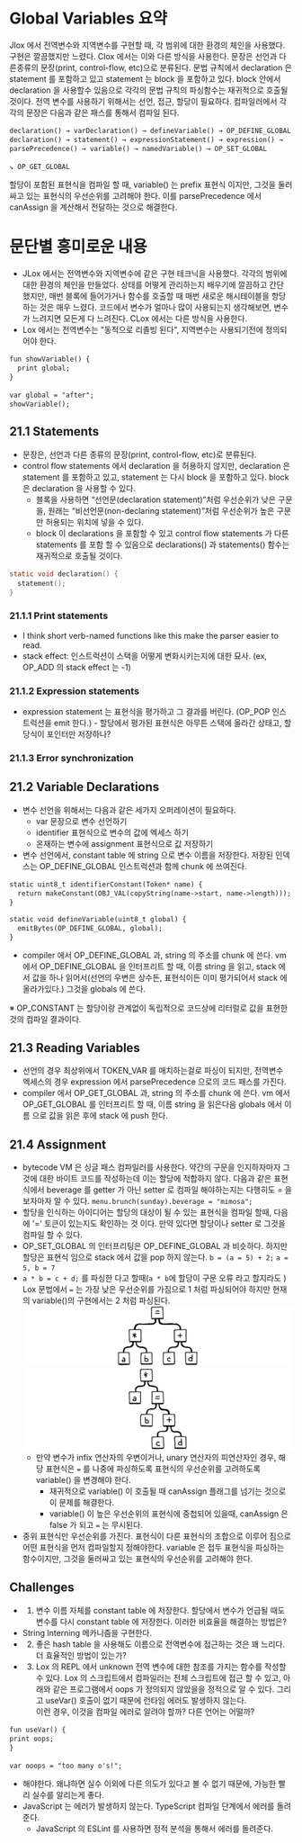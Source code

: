 # Global Variables 요약
Jlox 에서 전역변수와 지역변수를 구현할 때, 각 범위에 대한 환경의 체인을 사용했다. 구현은 깔끔했지만 느렸다. Clox 에서는 이와 다른 방식을 사용한다.
문장은 선언과 다른종류의 문장(print, control-flow, etc)으로 분류된다.
문법 규칙에서 declaration 은 statement 를 포함하고 있고 statement 는 block 을 포함하고 있다. block 안에서 declaration 을 사용할수 있음으로 각각의 문법 규칙의 파싱함수는 재귀적으로 호출될 것이다.
전역 변수를 사용하기 위해서는 선언, 접근, 할당이 필요하다.
컴파일러에서 각각의 문장은 다음과 같은 패스를 통해서 컴파일 된다.
```
declaration() → varDeclaration() → defineVariable() → OP_DEFINE_GLOBAL
declaration() → statement() → expressionStatement() → expression() → parsePrecedence() → variable() → namedVariable() → OP_SET_GLOBAL
                                                                                                                      ↘ OP_GET_GLOBAL
```
할당이 포함된 표현식을 컴파일 할 때, variable() 는 prefix 표현식 이지만, 그것을 둘러싸고 있는 표현식의 우선순위를 고려해야 한다. 이를 parsePrecedence 에서 canAssign 을 계산해서 전달하는 것으로 해결한다. 


# 문단별 흥미로운 내용
- JLox 에서는 전역변수와 지역변수에 같은 구현 테크닉을 사용했다. 각각의 범위에 대한 환경의 체인을 만들었다. 상태를 어떻게 관리하는지 배우기에 깔끔하고 간단 했지만,
  매번 블록에 들어가거나 함수를 호출할 때 매번 새로운 해시테이블을 항당하는 것은 매우 느렸다. 코드에서 변수가 얼마나 많이 사용되는지 생각해보면, 변수가 느려지면 모든게 다 느려진다.
  CLox 에서는 다른 방식을 사용한다.
- Lox 에서는 전역변수는 "동적으로 리졸빙 된다", 지역변수는 사용되기전에 정의되어야 한다.
```
fun showVariable() {
  print global;
}

var global = "after";
showVariable();
```
## 21.1 Statements
- 문장은, 선언과 다른 종류의 문장(print, control-flow, etc)로 분류된다.
- control flow statements 에서 declaration 을 허용하지 않지만, declaration 은 statement 를 포함하고 있고, statement 는 다시 block 을 포함하고 있다. block 은 declaration 을 사용할 수 있다.
  - 블록을 사용하면 “선언문(declaration statement)”처럼 우선순위가 낮은 구문을, 원래는 “비선언문(non-declaring statement)”처럼 우선순위가 높은 구문만 허용되는 위치에 넣을 수 있다.
  - block 이 declarations 을 포함할 수 있고 control flow statements 가 다른 statements 를 포함 할 수 있음으로 declarations() 과 statements() 함수는 재귀적으로 호출될 것이다.
```c
static void declaration() {
  statement();
}
```
### 21.1.1 Print statements
- I think short verb-named functions like this make the parser easier to read.
- stack effect: 인스트럭션이 스택을 어떻게 변화시키는지에 대한 묘사. (ex, OP_ADD 의 stack effect 는 -1)
### 21.1.2 Expression statements
- expression statement 는 표현식을 평가하고 그 결과를 버린다. (OP_POP 인스트럭션을 emit 한다.)    - 할당에서 평가된 표현식은 아무튼 스택에 올라간 상태고, 할당식이 포인터만 저장하나?
### 21.1.3 Error synchronization

## 21.2 Variable Declarations
- 변수 선언을 위해서는 다음과 같은 세가지 오퍼레이션이 필요하다.
  - var 문장으로 변수 선언하기
  - identifier 표현식으로 변수의 값에 엑세스 하기
  - 온재하는 변수에 assignment 표현식으로 값 저장하기
- 변수 선언에서, constant table 에 string 으로 변수 이름을 저장한다. 저장된 인덱스는 OP_DEFINE_GLOBAL 인스트럭션과 함께 chunk 에 쓰여진다.
```
static uint8_t identifierConstant(Token* name) {
  return makeConstant(OBJ_VAL(copyString(name->start, name->length)));
}
```
```
static void defineVariable(uint8_t global) {
  emitBytes(OP_DEFINE_GLOBAL, global);
}
```
- compiler 에서 OP_DEFINE_GLOBAL 과, string 의 주소를 chunk 에 쓴다.
  vm 에서 OP_DEFINE_GLOBAL 을 인터프리트 할 때, 이름 string 을 읽고, stack 에서 값을 하나 읽어서(선언의 우변은 상수든, 표현식이든 이미 평가되어서 stack 에 올라가있다.) 그것을 globals 에 쓴다.  

※ OP_CONSTANT 는 할당이랑 관계없이 독립적으로 코드상에 리터럴로 값을 표현한 것의 컴파일 결과이다.
## 21.3 Reading Variables
- 선언의 경우 최상위에서 TOKEN_VAR 를 매치하는걸로 파싱이 되지만, 전역변수 엑세스의 경우 expression 에서 parsePrecedence 으로의 코드 패스를 가진다. 
- compiler 에서 OP_GET_GLOBAL 과, string 의 주소를 chunk 에 쓴다.
  vm 에서 OP_GET_GLOBAL 를 인터프리트 할 때, 이름 string 을 읽은다음 globals 에서 이름 으로 값을 읽은 후에 stack 에 push 한다.       

## 21.4 Assignment 
- bytecode VM 은 싱글 패스 컴파일러를 사용한다. 약간의 구문을 인지하자마자 그것에 대한 바이트 코드를 작성하는데 이는 할당에 적합하지 않다.
  다음과 같은 표현식에서 beverage 를 getter 가 아닌 setter 로 컴파일 해야하는지는 다행히도 = 을 보자마자 알 수 있다.
`menu.brunch(sunday).beverage = "mimosa";`
- 할당을 인식하는 아이디어는 할당의 대상이 될 수 있는 표현식을 컴파일 할때, 다음에 '=' 토큰이 있는지도 확인하는 것 이다. 만약 있다면 할당이나 setter 로 그것을 컴파일 할 수 있다.
- OP_SET_GLOBAL 의 인터프리팅은 OP_DEFINE_GLOBAL 과 비슷하다. 하지만 할당은 표현식 임으로 stack 에서 값을 pop 하지 않는다.
`b = (a = 5) + 2;` `a = 5, b = 7`
- `a * b = c + d;` 를 파싱한 다고 할때(`a * b`에 할당이 구문 오류 라고 할지라도 ) Lox 문법에서 `=` 는 가장 낮은 우선순위를 가짐으로 1 처럼 파싱되어야 하지만 현재의 variable()의 구현에서는 2 처럼 파싱된다.
![1](ast-good.png)
![2](ast-bad.png)
  - 만약 변수가 infix 연산자의 우변이거나, unary 연산자의 피연산자인 경우, 해당 표현식은 `=` 를 나중에 파싱하도록 표현식의 우선순위를 고려하도록 variable() 을 변경해야 한다.
    - 재귀적으로 variable() 이 호출될 때 canAssign 플래그를 넘기는 것으로 이 문제를 해결한다.
    - variable() 이 높은 우선순위의 표현식에 중첩되어 있을때, canAssign 은 false 가 되고 `=` 는 무시된다.
- 중위 표현식만 우선순위를 가진다. 표현식이 다른 표현식의 조합으로 이루어 짐으로 어떤 표현식을 먼저 컴파일할지 정해야한다. variable 은 접두 표현식을 파싱하는 함수이지만, 그것을 둘러싸고 있는 표현식의 우선순위를 고려해야 한다.

## Challenges
- 1. 변수 이름 자체를 constant table 에 저장한다. 할당에서 변수가 언급될 때도 변수를 다시 constant table 에 저장한다. 이러한 비효율을 해결하는 방법은?
 - String Interning 메카니즘을 구현한다.
- 2. 좋은 hash table 을 사용해도 이름으로 전역변수에 접근하는 것은 꽤 느리다. 더 효율적인 방법이 있는가?
- 3. Lox 의 REPL 에서 unknown 전역 변수에 대한 참조를 가지는 함수를 작성할 수 있다. Lox 의 스크립트에서 컴파일러는 전체 스크립트에 접근 할 수 있고, 
아래와 같은 프로그램에서 oops 가 정의되지 않았을을 정적으로 알 수 있다. 그리고 useVar() 호출이 없기 때문에 런타임 에러도 발생하지 않는다.  
이런 경우, 이것을 컴파일 에러로 알려야 할까? 다른 언어는 어떨까? 
```
fun useVar() {
print oops;
}

var ooops = "too many o's!";
```
 - 해야한다. 왜냐하면 실수 이외에 다른 의도가 있다고 볼 수 없기 때문에, 가능한 빨리 실수를 알리는게 좋다.
 - JavaScript 는 에러가 발생하지 않는다. TypeScript 컴파일 단계에서 에러를 돌려준다.
   - JavaScript 의 ESLint 를 사용하면 정적 분석을 통해서 에러를 돌려준다.